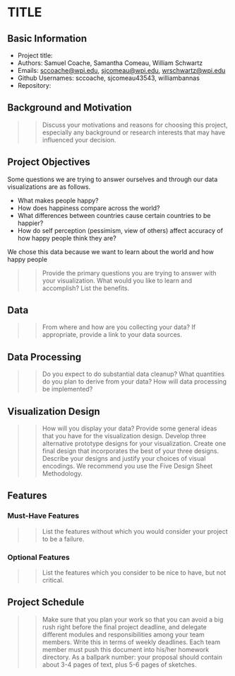 TITLE
===

Basic Information
---
- Project title:
- Authors: Samuel Coache, Samantha Comeau, William Schwartz
- Emails: sccoache@wpi.edu, sjcomeau@wpi.edu, wrschwartz@wpi.edu
- Github Usernames: sccoache, sjcomeau43543, williambannas
- Repository:

Background and Motivation
---


>>Discuss your motivations and reasons for choosing this project, especially any background or research interests that may have influenced your decision.

Project Objectives 
---
Some questions we are trying to answer ourselves and through our data visualizations are as follows.

- What makes people happy? 
- How does happiness compare across the world?
- What differences between countries cause certain countries to be happier?
- How do self perception (pessimism, view of others) affect accuracy of how happy people think they are?

We chose this data because we want to learn about the world and how happy people 

>>Provide the primary questions you are trying to answer with your visualization. What would you like to learn and accomplish? List the benefits.

Data
---


>>From where and how are you collecting your data? If appropriate, provide a link to your data sources.

Data Processing
---


>>Do you expect to do substantial data cleanup? What quantities do you plan to derive from your data? How will data processing be implemented?

Visualization Design
---


>>How will you display your data? Provide some general ideas that you have for the visualization design. Develop three alternative prototype designs for your visualization. Create one final design that incorporates the best of your three designs. Describe your designs and justify your choices of visual encodings. We recommend you use the Five Design Sheet Methodology.

Features
---
### Must-Have Features


>>List the features without which you would consider your project to be a failure.

### Optional Features


>>List the features which you consider to be nice to have, but not critical.

Project Schedule
---


>>Make sure that you plan your work so that you can avoid a big rush right before the final project deadline, and delegate different modules and responsibilities among your team members. Write this in terms of weekly deadlines.
Each team member must push this document into his/her homework directory. As a ballpark number: your proposal should contain about 3-4 pages of text, plus 5-6 pages of sketches.

